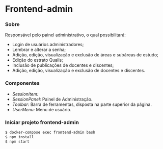 # Frontend-admin

### Sobre 

Responsável pelo painel administrativo, o qual possibilitará:
- Login de usuários administradores;
- Lembrar e alterar a senha;
- Adição, edição, visualização e exclusão de áreas e subáreas de estudo;
- Edição do estrato Qualis;
- Inclusão de publicações de docentes e discentes;
- Adição, edição, visualização e exclusão de docentes e discentes.


### Componentes
- *SessionItem:* 
- *SessionPanel:* Painel de Administração.
- *Toolbar:* Barra de ferramentas, disposta na parte superior da página.
- *UserMenu:* Menu de usuário.


### Iniciar projeto frontend-admin
```bash
$ docker-compose exec frontend-admin bash
$ npm install
$ npm start
```
